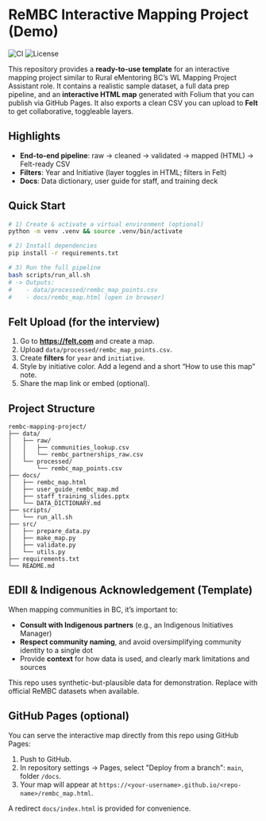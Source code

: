 # ReMBC Interactive Mapping Project (Demo)

![CI](https://img.shields.io/badge/CI-passing-brightgreen)
![License](https://img.shields.io/badge/License-MIT-blue)


This repository provides a **ready-to-use template** for an interactive mapping project similar to
Rural eMentoring BC’s WL Mapping Project Assistant role. It contains a realistic sample dataset,
a full data prep pipeline, and an **interactive HTML map** generated with Folium that you can publish via GitHub Pages.
It also exports a clean CSV you can upload to **Felt** to get collaborative, toggleable layers.

## Highlights
- **End-to-end pipeline**: raw → cleaned → validated → mapped (HTML) → Felt-ready CSV
- **Filters**: Year and Initiative (layer toggles in HTML; filters in Felt)
- **Docs**: Data dictionary, user guide for staff, and training deck

## Quick Start
```bash
# 1) Create & activate a virtual environment (optional)
python -m venv .venv && source .venv/bin/activate

# 2) Install dependencies
pip install -r requirements.txt

# 3) Run the full pipeline
bash scripts/run_all.sh
# -> Outputs:
#    - data/processed/rembc_map_points.csv
#    - docs/rembc_map.html (open in browser)
```

## Felt Upload (for the interview)
1. Go to **https://felt.com** and create a map.
2. Upload `data/processed/rembc_map_points.csv`.
3. Create **filters** for `year` and `initiative`.
4. Style by initiative color. Add a legend and a short “How to use this map” note.
5. Share the map link or embed (optional).

## Project Structure
```
rembc-mapping-project/
├── data/
│   ├── raw/
│   │   ├── communities_lookup.csv
│   │   └── rembc_partnerships_raw.csv
│   └── processed/
│       └── rembc_map_points.csv
├── docs/
│   ├── rembc_map.html
│   ├── user_guide_rembc_map.md
│   ├── staff_training_slides.pptx
│   └── DATA_DICTIONARY.md
├── scripts/
│   └── run_all.sh
├── src/
│   ├── prepare_data.py
│   ├── make_map.py
│   ├── validate.py
│   └── utils.py
├── requirements.txt
└── README.md
```

## EDII & Indigenous Acknowledgement (Template)
When mapping communities in BC, it’s important to:
- **Consult with Indigenous partners** (e.g., an Indigenous Initiatives Manager)
- **Respect community naming**, and avoid oversimplifying community identity to a single dot
- Provide **context** for how data is used, and clearly mark limitations and sources

This repo uses synthetic-but-plausible data for demonstration. Replace with official ReMBC datasets when available.


## GitHub Pages (optional)
You can serve the interactive map directly from this repo using GitHub Pages:

1. Push to GitHub.
2. In repository settings → Pages, select "Deploy from a branch": `main`, folder `/docs`.
3. Your map will appear at `https://<your-username>.github.io/<repo-name>/rembc_map.html`.

A redirect `docs/index.html` is provided for convenience.
